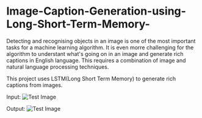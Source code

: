 # Image-Caption-Generation-using-Long-Short-Term-Memory-

Detecting and recognising objects in an image is one of the most important tasks for a machine learning algorithm. It is even morre challenging for the algorithm to understant what's going on in an image and generate rich captions in English language. This requires a combination of image and natural language processing techniques. 

This project uses LSTM(Long Short Term Memory) to generate rich captions from images.

Input:
![Test Image](/Users/kavyaravulapati/Desktop/input.png)

Output:
![Test Image](/Users/kavyaravulapati/Desktop/output.png)


